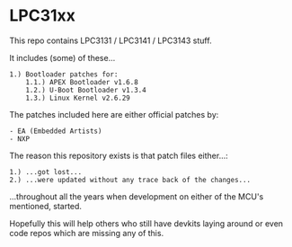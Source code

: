 # LPC31xx

This repo contains LPC3131 / LPC3141 / LPC3143 stuff.

It includes (some) of these...


	1.) Bootloader patches for:
		1.1.) APEX Bootloader v1.6.8
		1.2.) U-Boot Bootloader v1.3.4
		1.3.) Linux Kernel v2.6.29

The patches included here are either official patches by:

	- EA (Embedded Artists)
	- NXP

The reason this repository exists is that patch files either...:

	1.) ...got lost...
	2.) ...were updated without any trace back of the changes...

...throughout all the years when development on either of the MCU's
mentioned, started.

Hopefully this will help others who still have devkits laying around
or even code repos which are missing any of this.

